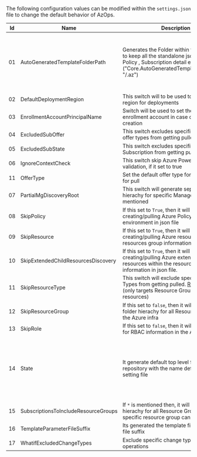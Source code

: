 The following configuration values can be modified within the `settings.json` file to change the default behavior of AzOps.

Id|Name|Description|Example
-|-|-|-
01|AutoGeneratedTemplateFolderPath|Generates the Folder within the `root` folder to keep all the standalone json file like Policy , Subscription detail etc.("Core.AutoGeneratedTemplateFolderPath": "/.az")|![Auto-Generated-Template-FolderPath](./Media/Pipelines/Auto-Generated-Template-FolderPath.PNG)
02|DefaultDeploymentRegion|This switch will to be used to set the default region for deployments|`"Core.DefaultDeploymentRegion": "northeurope"`
03|EnrollmentAccountPrincipalName| Switch will be used to set the default enrollment account in case of Subscription creation|`"Core.EnrollmentAccountPrincipalName": ""`|
04|ExcludedSubOffer|This switch excludes specific Subscription offer types from getting pulled |`"Core.ExcludedSubOffer": [ "AzurePass_2014-09-01","FreeTrial_2014-09-01","AAD_2015-09-01"]`|
05|ExcludedSubState|This switch excludes  specific states of Subscription from getting pulled |`"Core.ExcludedSubState": ["Disabled","Deleted","Warned","Expired"]`|
06|IgnoreContextCheck|This switch skip Azure PowerShell context validation, if it set to true|`"Core.IgnoreContextCheck": false`
11|OfferType|Set the default offer type for Subscriptions for pull|`"Core.OfferType": "MS-AZR-0017P"`
07|PartialMgDiscoveryRoot| This switch will generate seperate folder hierachy for specific Management Groups if mentioned|`"Core.PartialMgDiscoveryRoot": []"`
08|SkipPolicy| If this set to `True`, then it will avoid creating/pulling Azure Policy state of the environment in json file|`"Core.SkipPolicy": false`
09|SkipResource|If this set to `True`, then it will avoid creating/pulling Azure resources within the resources group information in json file|`"Core.SkipResource": false`
10|SkipExtendedChildResourcesDiscovery|If this set to `True`, then it will avoid creating/pulling Azure extended Child resources within the resources group information in json file.|`"Core.SkipExtendedChildResourcesDiscovery": false`
11|SkipResourceType|This switch will exclude specific Resource Types from getting pulled. [Resource Types](https://docs.microsoft.com/en-us/azure/azure-resource-manager/management/resource-providers-and-types)  (only targets Resource Group scoped resources)|`"Core.SkipResourceType": [ "Microsoft.VSOnline/plans","Microsoft.PowerPlatform/enterprisePolicies" ]`
12|SkipResourceGroup|If this set to `false`, then it will generate folder hierachy for all Resource Groups in the Azure infra|`"Core.SkipResourceGroup": false`
13|SkipRole|If this set to `false`, then it will generate file for RBAC information in the Azure infra|`"Core.SkipRole": false`
14|State|It generate default top level folder in the repository with the name defined in the setting file|![State](./Media/Pipelines/State.PNG)
15|SubscriptionsToIncludeResourceGroups|If `*` is mentioned then, it will generate folder hierachy for all Resource Groups, else specific resource group can be mentioned |`"Core.SubscriptionsToIncludeResourceGroups": "*"`
16|TemplateParameterFileSuffix|Its generated the template file with specific file suffix|`"Core.TemplateParameterFileSuffix": ".json"`
17 | WhatifExcludedChangeTypes | Exclude specific change types from WhatIf operations |
